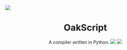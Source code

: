 <image src = "./oakscript.png">
 
<h1 align="center">OakScript</h1>
<div align = "center">
 A compiler written in Python.
 <img src="https://forthebadge.com/images/badges/made-with-python.svg">
 <img src="https://forthebadge.com/images/badges/powered-by-coffee.svg">
</div>
